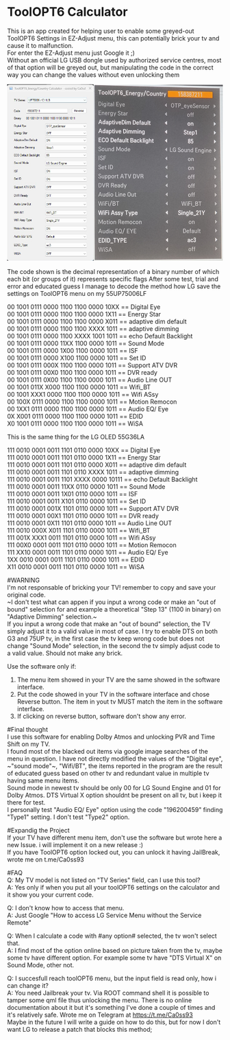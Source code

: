 # ToolOPT6 Calculator


This is an app created for helping user to enable some greyed-out ToolOPT6 Settings in EZ-Adjust menu, this can potentially brick your tv and cause it to malfunction.  
For enter the EZ-Adjust menu just Google it ;)  
Without an official LG USB dongle used by authorized service centres, most of that option will be greyed out, but manipulating the code in the correct way you can change the values without even unlocking them

![alt text](https://github.com/ca0ss/ToolOPT6-Calculator/blob/master/ToolOPT6%20example.jpg)



The code shown is the decimal representation of a binary number of which each bit (or groups of it) represents specific flags
After some test, trial and error and educated guess I manage to decode the method how LG save the settings on ToolOPT6 menu on my 55UP75006LF

00 1001 0111 0000 1100 1100 0000 10XX == Digital Eye  
00 1001 0111 0000 1100 1100 0000 1X11 == Energy Star  
00 1001 0111 0000 1100 1100 0000 X011 == adaptive dim default  
00 1001 0111 0000 1100 1100 XXXX 1011 == adaptive dimming  
00 1001 0111 0000 1100 XXXX 1001 1011 == echo Default Backlight  
00 1001 0111 0000 11XX 1100 0000 1011 == Sound Mode  
00 1001 0111 0000 1X00 1100 0000 1011 == ISF  
00 1001 0111 0000 X100 1100 0000 1011 == Set ID  
00 1001 0111 000X 1100 1100 0000 1011 == Support ATV DVR  
00 1001 0111 00X0 1100 1100 0000 1011 == DVR ready  
00 1001 0111 0X00 1100 1100 0000 1011 == Audio Line OUT  
00 1001 011X X000 1100 1100 0000 1011 == Wifi_BT  
00 1001 XXX1 0000 1100 1100 0000 1011 == Wifi ASsy  
00 100X 0111 0000 1100 1100 0000 1011 == Motion Remocon  
00 1XX1 0111 0000 1100 1100 0000 1011 == Audio EQ/ Eye  
0X X001 0111 0000 1100 1100 0000 1011 == EDID  
X0 1001 0111 0000 1100 1100 0000 1011 == WiSA  

This is the same thing for the LG OLED 55G36LA

111 0010 0001 0011 1101 0110 0000 10XX == Digital Eye  
111 0010 0001 0011 1101 0110 0000 1X11 == Energy Star  
111 0010 0001 0011 1101 0110 0000 X011 == adaptive dim default  
111 0010 0001 0011 1101 0110 XXXX 1011 == adaptive dimming  
111 0010 0001 0011 1101 XXXX 0000 10111 == echo Default Backlight  
111 0010 0001 0011 11XX 0110 0000 1011 == Sound Mode  
111 0010 0001 0011 1X01 0110 0000 1011 == ISF  
111 0010 0001 0011 X101 0110 0000 1011 == Set ID  
111 0010 0001 001X 1101 0110 0000 1011 == Support ATV DVR  
111 0010 0001 00X1 1101 0110 0000 1011 == DVR ready  
111 0010 0001 0X11 1101 0110 0000 1011 == Audio Line OUT  
111 0010 000X X011 1101 0110 0000 1011 == Wifi_BT  
111 001X XXX1 0011 1101 0110 0000 1011 == Wifi ASsy  
111 00X0 0001 0011 1101 0110 0000 1011 == Motion Remocon  
111 XX10 0001 0011 1101 0110 0000 1011 == Audio EQ/ Eye  
1XX 0010 0001 0011 1101 0110 0000 1011 == EDID  
X11 0010 0001 0011 1101 0110 0000 1011 == WiSA  


#WARNING  
I'm not responsable of bricking your TV! remember to copy and save your original code.  
~I don't test what can appen if you input a wrong code or make an "out of bound" selection for and example a theoretical "Step 13" (1100 in binary)  on "Adaptive Dimming" selection.~  
If you input a wrong code that make an "out of bound" selection, the TV simply adjust it to a valid value in most of case. I try to enable DTS on both G3 and 75UP tv, in the first case the tv keep wrong code but does not change "Sound Mode" selection, in the second the tv simply adjust code to a valid value. Should not make any brick.  

Use the software only if:  
1. The menu item showed in your TV are the same showed in the software interface.  
2. Put the code showed in your TV in the software interface and chose Reverse button. The item in yout tv MUST match the item in the software interface.  
3. If clicking on reverse button, software don't show any error.  

#Final thought  
I use this software for enabling Dolby Atmos and unlocking PVR and Time Shift on my TV.  
I found most of the blacked out items via google image searches of the menu in question. I have not directly modified the values of the "Digital eye", ~"sound mode"~, "Wifi/BT", the items reported in the program are the result of educated guess based on other tv and redundant value in multiple tv having same menu items.  
Sound mode in newest tv should be only 00 for LG Sound Engine and 01 for Dolby Atmos. DTS Virtual X option shouldnt be present on all tv, but i keep it there for test.  
I personally test "Audio EQ/ Eye" option using the code "196200459" finding "Type1" setting. I don't test "Type2" option.  

#Expandig the Project  
If your TV have different menu item, don't use the software but wrote here a new Issue. i will implement it on a new release :)  
If you have ToolOPT6 option locked out, you can unlock it having JailBreak, wrote me on t.me/Ca0ss93  

#FAQ  
Q: My TV model is not listed on "TV Series" field, can I use this tool?  
A: Yes only if when you put all your toolOPT6 settings on the calculator and it show you your current code.  

Q: I don't know how to access that menu.  
A: Just Google "How to access LG Service Menu without the Service Remote"  

Q: When I calculate a code with #any option# selected, the tv won't select that.  
A: I find most of the option online based on picture taken from the tv, maybe some tv have different option. For example some tv have "DTS Virtual X" on Sound Mode, other not.  

Q: I succesfull reach toolOPT6 menu, but the input field is read only, how i can change it?  
A: You need Jailbreak your tv. Via ROOT command shell it is possible to tamper some qml file thus unlocking the menu. There is no online documentation about it but it's something I've done a couple of times and it's relatively safe. Wrote me on Telegram at https://t.me/Ca0ss93  
Maybe in the future I will write a guide on how to do this, but for now I don't want LG to release a patch that blocks this method;



